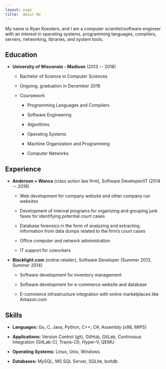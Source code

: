 ```yaml
---
layout: page
title:  About Me
---
```


My name is Ryan Koesters, and I am a computer scientist/software
engineer with an interest in operating systems, programming languages,
compilers, servers, networking, libraries, and system tools.

Education
---------

- **University of Wisconsin - Madison** (2013 -- 2018)

  - Bachelor of Science in Computer Sciences

  - Ongoing, graduation in December 2018

  - Coursework

    - Programming Languages and Compilers

    - Software Engineering

    - Algorithms

    - Operating Systems

    - Machine Organization and Programming

    - Computer Networks

Experience
----------

- **Anderson + Wanca** (class action law firm), Software Developer/IT
  (2014 -- 2018)

  - Web development for company website and other company run websites

  - Development of internal programs for organizing and grouping junk
    faxes for identifying potential court cases

  - Database forensics in the form of analyzing and extracting
    information from data dumps related to the firm’s court cases

  - Office computer and network administration

  - IT support for coworkers

- **Blacklight.com** (online retailer), Software Developer (Summer 2013,
  Summer 2014)

  - Software development for inventory management

  - Software development for e-commerce website and database

  - E-commerce infrastructure integration with online marketplaces like
    Amazon.com

Skills
------

- **Languages:** Go, C, Java, Python, C++, C#, Assembly (x86, MIPS)

- **Applications:** Version Control (git), GitHub, GitLab, Continuous
  Integration (GitLab-CI, Travis-CI), Hyper-V, QEMU

- **Operating Systems:** Linux, Unix, Windows

- **Databases:** MySQL, MS SQL Server, SQLite, boltdb
